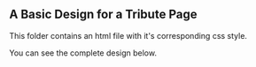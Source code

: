 ## A Basic Design for a Tribute Page

This folder contains an html file with it's corresponding css style.

You can see the complete design below.
